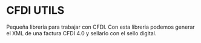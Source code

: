 # CFDI UTILS

Pequeña librería para trabajar con CFDI. Con esta libreria podemos generar el XML de una factura CFDI 4.0 y sellarlo con el sello digital.